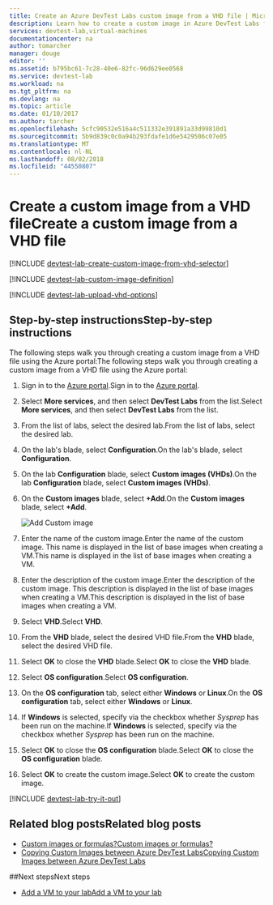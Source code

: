 ```yaml
---
title: Create an Azure DevTest Labs custom image from a VHD file | Microsoft Docs
description: Learn how to create a custom image in Azure DevTest Labs from a VHD file using the Azure portal
services: devtest-lab,virtual-machines
documentationcenter: na
author: tomarcher
manager: douge
editor: ''
ms.assetid: b795bc61-7c28-40e6-82fc-96d629ee0568
ms.service: devtest-lab
ms.workload: na
ms.tgt_pltfrm: na
ms.devlang: na
ms.topic: article
ms.date: 01/10/2017
ms.author: tarcher
ms.openlocfilehash: 5cfc90532e516a4c511332e391891a33d99810d1
ms.sourcegitcommit: 5b9d839c0c0a94b293fdafe1d6e5429506c07e05
ms.translationtype: MT
ms.contentlocale: nl-NL
ms.lasthandoff: 08/02/2018
ms.locfileid: "44550807"
---
```

# <a name="create-a-custom-image-from-a-vhd-file"></a><span data-ttu-id="ebe57-103">Create a custom image from a VHD file</span><span class="sxs-lookup"><span data-stu-id="ebe57-103">Create a custom image from a VHD file</span></span>

[!INCLUDE [devtest-lab-create-custom-image-from-vhd-selector](../../includes/devtest-lab-create-custom-image-from-vhd-selector.md)]

[!INCLUDE [devtest-lab-custom-image-definition](../../includes/devtest-lab-custom-image-definition.md)]

[!INCLUDE [devtest-lab-upload-vhd-options](../../includes/devtest-lab-upload-vhd-options.md)]

## <a name="step-by-step-instructions"></a><span data-ttu-id="ebe57-104">Step-by-step instructions</span><span class="sxs-lookup"><span data-stu-id="ebe57-104">Step-by-step instructions</span></span>

<span data-ttu-id="ebe57-105">The following steps walk you through creating a custom image from a VHD file using the Azure portal:</span><span class="sxs-lookup"><span data-stu-id="ebe57-105">The following steps walk you through creating a custom image from a VHD file using the Azure portal:</span></span>

1. <span data-ttu-id="ebe57-106">Sign in to the [Azure portal](http://go.microsoft.com/fwlink/p/?LinkID=525040).</span><span class="sxs-lookup"><span data-stu-id="ebe57-106">Sign in to the [Azure portal](http://go.microsoft.com/fwlink/p/?LinkID=525040).</span></span>

1. <span data-ttu-id="ebe57-107">Select **More services**, and then select **DevTest Labs** from the list.</span><span class="sxs-lookup"><span data-stu-id="ebe57-107">Select **More services**, and then select **DevTest Labs** from the list.</span></span>

1. <span data-ttu-id="ebe57-108">From the list of labs, select the desired lab.</span><span class="sxs-lookup"><span data-stu-id="ebe57-108">From the list of labs, select the desired lab.</span></span>  

1. <span data-ttu-id="ebe57-109">On the lab's blade, select **Configuration**.</span><span class="sxs-lookup"><span data-stu-id="ebe57-109">On the lab's blade, select **Configuration**.</span></span> 

1. <span data-ttu-id="ebe57-110">On the lab **Configuration** blade, select **Custom images (VHDs)**.</span><span class="sxs-lookup"><span data-stu-id="ebe57-110">On the lab **Configuration** blade, select **Custom images (VHDs)**.</span></span>

1. <span data-ttu-id="ebe57-111">On the **Custom images** blade, select **+Add**.</span><span class="sxs-lookup"><span data-stu-id="ebe57-111">On the **Custom images** blade, select **+Add**.</span></span>

    ![Add Custom image](https://docstestmedia1.blob.core.windows.net/azure-media/articles/devtest-lab/media/devtest-lab-create-template/add-custom-image.png)

1. <span data-ttu-id="ebe57-113">Enter the name of the custom image.</span><span class="sxs-lookup"><span data-stu-id="ebe57-113">Enter the name of the custom image.</span></span> <span data-ttu-id="ebe57-114">This name is displayed in the list of base images when creating a VM.</span><span class="sxs-lookup"><span data-stu-id="ebe57-114">This name is displayed in the list of base images when creating a VM.</span></span>

1. <span data-ttu-id="ebe57-115">Enter the description of the custom image.</span><span class="sxs-lookup"><span data-stu-id="ebe57-115">Enter the description of the custom image.</span></span> <span data-ttu-id="ebe57-116">This description is displayed in the list of base images when creating a VM.</span><span class="sxs-lookup"><span data-stu-id="ebe57-116">This description is displayed in the list of base images when creating a VM.</span></span>

1. <span data-ttu-id="ebe57-117">Select **VHD**.</span><span class="sxs-lookup"><span data-stu-id="ebe57-117">Select **VHD**.</span></span>

1. <span data-ttu-id="ebe57-118">From the **VHD** blade, select the desired VHD file.</span><span class="sxs-lookup"><span data-stu-id="ebe57-118">From the **VHD** blade, select the desired VHD file.</span></span>

1. <span data-ttu-id="ebe57-119">Select **OK** to close the **VHD** blade.</span><span class="sxs-lookup"><span data-stu-id="ebe57-119">Select **OK** to close the **VHD** blade.</span></span>

1. <span data-ttu-id="ebe57-120">Select **OS configuration**.</span><span class="sxs-lookup"><span data-stu-id="ebe57-120">Select **OS configuration**.</span></span>

1. <span data-ttu-id="ebe57-121">On the **OS configuration** tab, select either **Windows** or **Linux**.</span><span class="sxs-lookup"><span data-stu-id="ebe57-121">On the **OS configuration** tab, select either **Windows** or **Linux**.</span></span>

1. <span data-ttu-id="ebe57-122">If **Windows** is selected, specify via the checkbox whether *Sysprep* has been run on the machine.</span><span class="sxs-lookup"><span data-stu-id="ebe57-122">If **Windows** is selected, specify via the checkbox whether *Sysprep* has been run on the machine.</span></span> 

1. <span data-ttu-id="ebe57-123">Select **OK** to close the **OS configuration** blade.</span><span class="sxs-lookup"><span data-stu-id="ebe57-123">Select **OK** to close the **OS configuration** blade.</span></span>

1. <span data-ttu-id="ebe57-124">Select **OK** to create the custom image.</span><span class="sxs-lookup"><span data-stu-id="ebe57-124">Select **OK** to create the custom image.</span></span>

[!INCLUDE [devtest-lab-try-it-out](../../includes/devtest-lab-try-it-out.md)]

## <a name="related-blog-posts"></a><span data-ttu-id="ebe57-125">Related blog posts</span><span class="sxs-lookup"><span data-stu-id="ebe57-125">Related blog posts</span></span>

- [<span data-ttu-id="ebe57-126">Custom images or formulas?</span><span class="sxs-lookup"><span data-stu-id="ebe57-126">Custom images or formulas?</span></span>](https://blogs.msdn.microsoft.com/devtestlab/2016/04/06/custom-images-or-formulas/)
- [<span data-ttu-id="ebe57-127">Copying Custom Images between Azure DevTest Labs</span><span class="sxs-lookup"><span data-stu-id="ebe57-127">Copying Custom Images between Azure DevTest Labs</span></span>](http://www.visualstudiogeeks.com/blog/DevOps/How-To-Move-CustomImages-VHD-Between-AzureDevTestLabs#copying-custom-images-between-azure-devtest-labs)

##<a name="next-steps"></a><span data-ttu-id="ebe57-128">Next steps</span><span class="sxs-lookup"><span data-stu-id="ebe57-128">Next steps</span></span>

- [<span data-ttu-id="ebe57-129">Add a VM to your lab</span><span class="sxs-lookup"><span data-stu-id="ebe57-129">Add a VM to your lab</span></span>](./devtest-lab-add-vm-with-artifacts.md)

